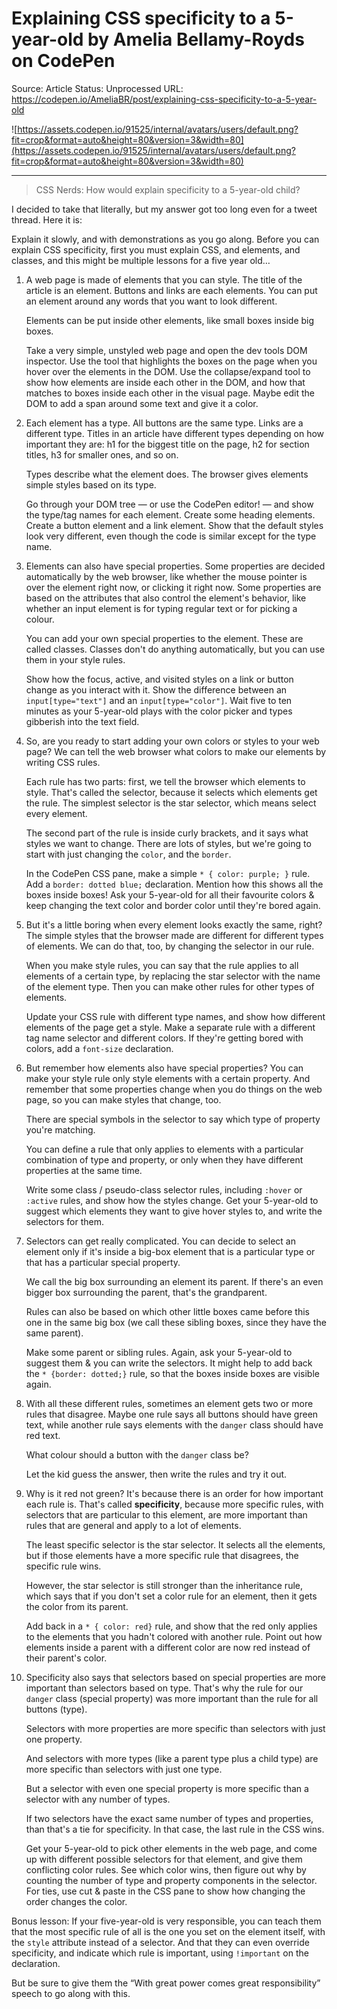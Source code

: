 # Explaining CSS specificity to a 5-year-old by Amelia Bellamy-Royds on CodePen

Source: Article
Status: Unprocessed
URL: https://codepen.io/AmeliaBR/post/explaining-css-specificity-to-a-5-year-old

![https://assets.codepen.io/91525/internal/avatars/users/default.png?fit=crop&format=auto&height=80&version=3&width=80](https://assets.codepen.io/91525/internal/avatars/users/default.png?fit=crop&format=auto&height=80&version=3&width=80)

---

> CSS Nerds: How would explain specificity to a 5-year-old child?
> 

I decided to take that literally, but my answer got too long even for a tweet thread. Here it is:

Explain it slowly, and with demonstrations as you go along. Before you can explain CSS specificity, first you must explain CSS, and elements, and classes, and this might be multiple lessons for a five year old…

1. A web page is made of elements that you can style. The title of the article is an element. Buttons and links are each elements. You can put an element around any words that you want to look different. 
    
    Elements can be put inside other elements, like small boxes inside big boxes.
    
    Take a very simple, unstyled web page and open the dev tools DOM inspector. Use the tool that highlights the boxes on the page when you hover over the elements in the DOM. Use the collapse/expand tool to show how elements are inside each other in the DOM, and how that matches to boxes inside each other in the visual page. Maybe edit the DOM to add a span around some text and give it a color.
    
2. Each element has a type. All buttons are the same type. Links are a different type. Titles in an article have different types depending on how important they are: h1 for the biggest title on the page, h2 for section titles, h3 for smaller ones, and so on. 
    
    Types describe what the element does. The browser gives elements simple styles based on its type.
    
    Go through your DOM tree — or use the CodePen editor! — and show the type/tag names for each element. Create some heading elements. Create a button element and a link element. Show that the default styles look very different, even though the code is similar except for the type name.
    
3. Elements can also have special properties. Some properties are decided automatically by the web browser, like whether the mouse pointer is over the element right now, or clicking it right now. Some properties are based on the attributes that also control the element's behavior, like whether an input element is for typing regular text or for picking a colour. 
    
    You can add your own special properties to the element. These are called classes. Classes don't do anything automatically, but you can use them in your style rules.
    
    Show how the focus, active, and visited styles on a link or button change as you interact with it. Show the difference between an `input[type="text"]` and an `input[type="color"]`. Wait five to ten minutes as your 5-year-old plays with the color picker and types gibberish into the text field.
    
4. So, are you ready to start adding your own colors or styles to your web page? We can tell the web browser what colors to make our elements by writing CSS rules.  
    
    Each rule has two parts: first, we tell the browser which elements to style. That's called the selector, because it selects which elements get the rule. The simplest selector is the star selector, which means select every element.
    
    The second part of the rule is inside curly brackets, and it says what styles we want to change. There are lots of styles, but we're going to start with just changing the `color`, and the `border`.
    
    In the CodePen CSS pane, make a simple `* { color: purple; }` rule. Add a `border: dotted blue;` declaration. Mention how this shows all the boxes inside boxes! Ask your 5-year-old for all their favourite colors & keep changing the text color and border color until they're bored again.
    
5. But it's a little boring when every element looks exactly the same, right? The simple styles that the browser made are different for different types of elements. We can do that, too, by changing the selector in our rule. 
    
    When you make style rules, you can say that the rule applies to all elements of a certain type, by replacing the star selector with the name of the element type. Then you can make other rules for other types of elements.
    
    Update your CSS rule with different type names, and show how different elements of the page get a style. Make a separate rule with a different tag name selector and different colors. If they're getting bored with colors, add a `font-size` declaration.
    
6. But remember how elements also have special properties? You can make your style rule only style elements with a certain property. And remember that some properties change when you do things on the web page, so you can make styles that change, too.  
    
    There are special symbols in the selector to say which type of property you're matching.
    
    You can define a rule that only applies to elements with a particular combination of type and property, or only when they have different properties at the same time.
    
    Write some class / pseudo-class selector rules, including `:hover` or `:active` rules, and show how the styles change. Get your 5-year-old to suggest which elements they want to give hover styles to, and write the selectors for them.
    
7. Selectors can get really complicated. You can decide to select an element only if it's inside a big-box element that is a particular type or that has a particular special property.  
    
    We call the big box surrounding an element its parent. If there's an even bigger box surrounding the parent, that's the grandparent.
    
    Rules can also be based on which other little boxes came before this one in the same big box (we call these sibling boxes, since they have the same parent).
    
    Make some parent or sibling rules. Again, ask your 5-year-old to suggest them & you can write the selectors. It might help to add back the `* {border: dotted;}` rule, so that the boxes inside boxes are visible again.
    
8. With all these different rules, sometimes an element gets two or more rules that disagree. Maybe one rule says all buttons should have green text, while another rule says elements with the `danger` class should have red text. 
    
    What colour should a button with the `danger` class be?
    
    Let the kid guess the answer, then write the rules and try it out.
    
9. Why is it red not green? It's because there is an order for how important each rule is. That's called **specificity**, because more specific rules, with selectors that are particular to this element, are more important than rules that are general and apply to a lot of elements.  
    
    The least specific selector is the star selector. It selects all the elements, but if those elements have a more specific rule that disagrees, the specific rule wins.
    
    However, the star selector is still stronger than the inheritance rule, which says that if you don't set a color rule for an element, then it gets the color from its parent.
    
    Add back in a `* { color: red}` rule, and show that the red only applies to the elements that you hadn't colored with another rule. Point out how elements inside a parent with a different color are now red instead of their parent's color.
    
10. Specificity also says that selectors based on special properties are more important than selectors based on type. That's why the rule for our `danger` class (special property) was more important than the rule for all buttons (type).    
    
    Selectors with more properties are more specific than selectors with just one property.
    
    And selectors with more types (like a parent type plus a child type) are more specific than selectors with just one type.
    
    But a selector with even one special property is more specific than a selector with any number of types.
    
    If two selectors have the exact same number of types and properties, than that's a tie for specificity. In that case, the last rule in the CSS wins.
    
    Get your 5-year-old to pick other elements in the web page, and come up with different possible selectors for that element, and give them conflicting color rules. See which color wins, then figure out why by counting the number of type and property components in the selector. For ties, use cut & paste in the CSS pane to show how changing the order changes the color.
    

Bonus lesson: If your five-year-old is very responsible, you can teach them that the most specific rule of all is the one you set on the element itself, with the `style` attribute instead of a selector. And that they can even override specificity, and indicate which rule is important, using `!important` on the declaration.

But be sure to give them the “With great power comes great responsibility” speech to go along with this.